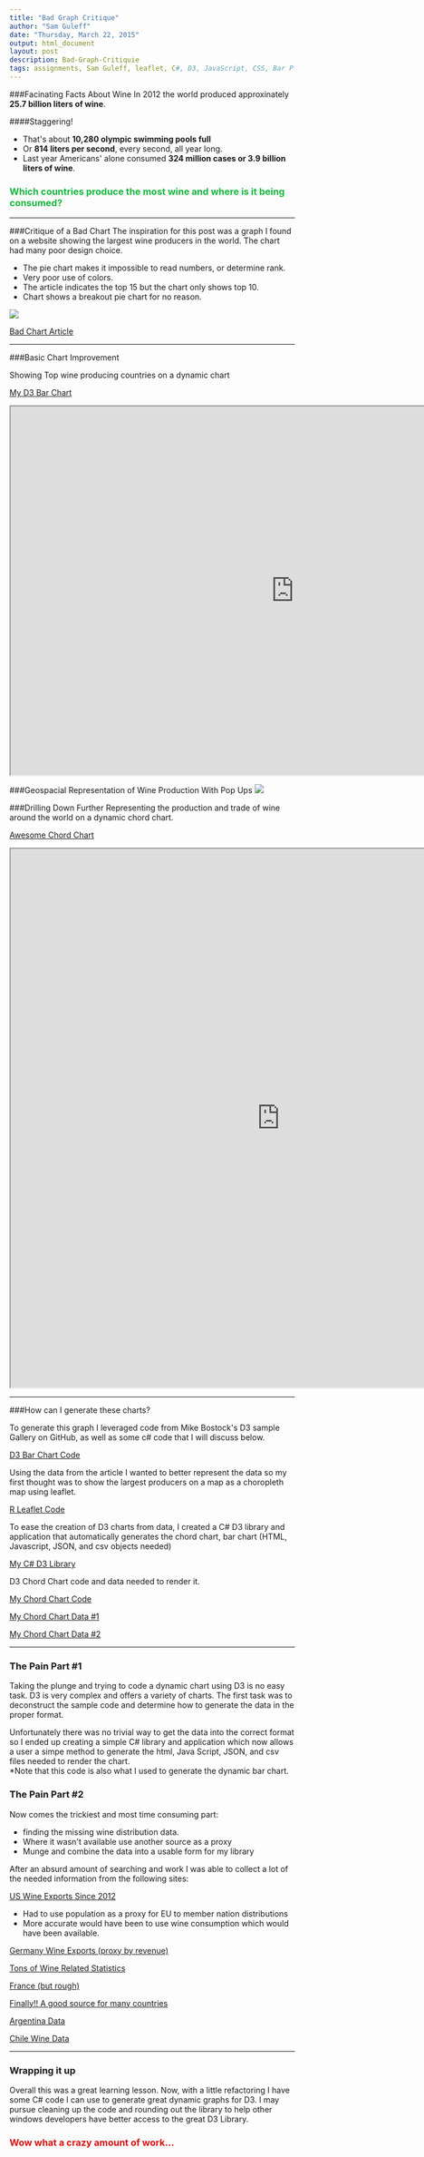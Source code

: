 ```yaml
---
title: "Bad Graph Critique"
author: "Sam Guleff"
date: "Thursday, March 22, 2015"
output: html_document
layout: post
description: Bad-Graph-Critiquie
tags: assignments, Sam Guleff, leaflet, C#, D3, JavaScript, CSS, Bar Plot, Chord Chart, Sample Code, Presentaiton
---
```


###Facinating Facts About Wine
In 2012 the world produced approxinately <b>25.7 billion liters of wine</b>.  

####Staggering!

<ul>
  <li >That's about <b>10,280 olympic swimming pools full</b></li>
    <li> Or <b>814 liters per second</b>, every second, all year long.</li>
  <li>Last year Americans' alone consumed <b>324 million cases or 3.9 billion liters of wine</b>.</li>
</ul>

<H3 style="color:#16B73E">Which countries produce the most wine and where is it being consumed?</H3>
<hr>

###Critique of a Bad Chart
The inspiration for this post was a graph I found on a website showing the largest wine producers in the world.  The chart had many poor design choice.

- The pie chart makes it impossible to read numbers, or determine rank.
- Very poor use of colors.
- The article indicates the top 15 but the chart only shows top 10.
- Chart shows a breakout pie chart for no reason.

![](http://i1.wp.com/italianwinecentral.com/wp-content/uploads/Top-15-wine-producing-countries-2014.png)

[Bad Chart Article](http://italianwinecentral.com/top-fifteen-wine-producing-countries-2014/)

<hr>

###Basic Chart Improvement

Showing Top wine producing countries on a dynamic chart

[My D3 Bar Chart](http://embed.plnkr.co/E1Nayp0uliecWs8Hs5bH/preview)

<iframe chart_1="" height="650" width="1000" id="iframe-" class="rChart datamaps " seamless="" scrolling="no" src="
http://embed.plnkr.co/E1Nayp0uliecWs8Hs5bH/preview"></iframe>


###Geospacial Representation of Wine Production With Pop Ups
![](https://raw.githubusercontent.com/sguleff/edav/gh-pages/_posts/sguleff/BlogPostFiles/leafletWineDistribution.png)

###Drilling Down Further 
Representing the production and trade of wine around the world on a dynamic chord chart.

[Awesome Chord Chart](http://embed.plnkr.co/GT3y1l85TOH1bKdMDYDh/preview)

<iframe chart_2="" height="950" width="950" id="iframe-" class="rChart datamaps " seamless="" scrolling="no" src="
http://embed.plnkr.co/GT3y1l85TOH1bKdMDYDh/preview"></iframe>

<hr>

###How can I generate these charts?

To generate this graph I leveraged code from Mike Bostock's D3 sample Gallery on GitHub, as well as some c# code that I will discuss below.

[D3 Bar Chart Code](https://github.com/sguleff/edav/blob/gh-pages/_posts/sguleff/BlogPostFiles/barChart.html)

Using the data from the article  I wanted to better represent the data so my first thought was to show the largest producers on a map as a choropleth map using leaflet.

[R Leaflet Code](https://github.com/sguleff/edav/blob/gh-pages/_posts/sguleff/BlogPostFiles/WineMap.R)

To ease the creation of D3 charts from data, I created a C# D3 library and application that automatically generates the chord chart, bar chart (HTML, Javascript, JSON, and csv objects needed)

[My C# D3 Library](https://github.com/sguleff/edav/blob/gh-pages/_posts/sguleff/BlogPostFiles/SamGuleffCSharpD3Library.cs)

D3  Chord Chart code and data needed to render it.

[My Chord Chart Code](https://github.com/sguleff/edav/blob/gh-pages/_posts/sguleff/BlogPostFiles/chordChart.html)

[My Chord Chart Data #1](https://github.com/sguleff/edav/blob/gh-pages/_posts/sguleff/BlogPostFiles/chordChart.json)

[My Chord Chart Data #2](https://github.com/sguleff/edav/blob/gh-pages/_posts/sguleff/BlogPostFiles/chordChart.csv)

<hr>

### The Pain Part #1
Taking the plunge and trying to code a dynamic chart using D3 is no easy task.  D3 is very complex and offers a variety of charts. The first task was to deconstruct the sample code and determine how to generate the data in the proper format. 

Unfortunately there was no trivial way to get the data into the correct format so I ended up creating a simple C# library and application which now allows a user a simpe method to generate the html, Java Script, JSON, and csv files needed to render the chart.  
*Note that this code is also what I used to generate the dynamic bar chart.

### The Pain Part #2

Now comes the trickiest and most time consuming part:

- finding the missing wine distribution data.
- Where it wasn't available use another source as a proxy 
- Munge and combine the data into a usable form for my library

After an absurd amount of searching and work I was able to collect a lot of the needed information from the following sites:

[US Wine Exports Since 2012](http://www.wineinstitute.org/resources/pressroom/02212013)

 - Had to use population as a proxy for EU to member nation distributions
 - More accurate would have been to use wine consumption which would have been available.
 
[Germany Wine Exports (proxy by revenue)](http://www.statista.com/statistics/266100/wine-revenue-of-german-exports-by-country/)

[Tons of Wine Related Statistics](http://www.oiv.int/oiv/cms/index?rubricId=44538631-7ad2-49cb-9710-ad5b957296c7)
 
[France (but rough)](http://www.english.rfi.fr/americas/20120214-french-wine-and-spirits-exports-soar-record-101-billion-euros)
 
[Finally!! A good source for many countries](http://gain.fas.usda.gov/Recent%20GAIN%20Publications/Wine%20Annual_Rome_EU-27_2-22-2013.pdf)
 
[Argentina Data](http://gain.fas.usda.gov/Recent%20GAIN%20Publications/Wine%20Annual_Buenos%20Aires_Argentina_3-2-2012.pdf)
 
[Chile Wine Data](http://www.vdqs.net/2013Talca/documents/informations/The%20Chilean%20Wine%20Industry.pdf)
 
<hr>

### Wrapping it up

Overall this was a great learning lesson.  Now, with a little refactoring I have some C# code I can use to generate great dynamic graphs for D3.  I may pursue cleaning up the code and rounding out the library to help other windows developers have better access to the great D3 Library.

<H3 style="color:#DD1111">Wow what a crazy amount of work...</H3>

